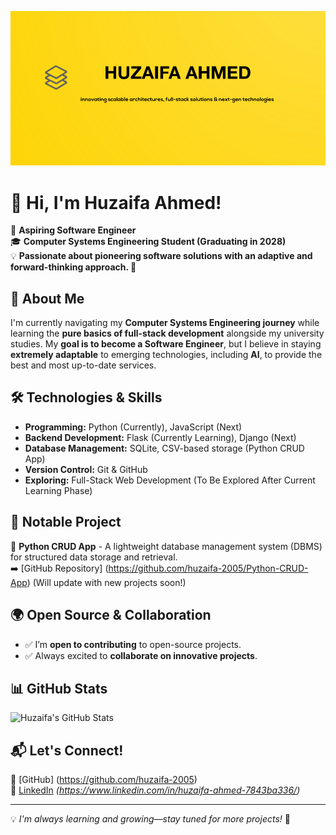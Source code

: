 <p align="center">
  <img src="cover.png" alt="Huzaifa Ahmed" />
</p>

# 👋 Hi, I'm Huzaifa Ahmed!

🚀 **Aspiring Software Engineer**  
🎓 **Computer Systems Engineering Student (Graduating in 2028)**  
💡 **Passionate about pioneering software solutions with an adaptive and forward-thinking approach. 🚀**  

## 📌 About Me
I'm currently navigating my **Computer Systems Engineering journey** while learning the **pure basics of full-stack development** alongside my university studies. My **goal is to become a Software Engineer**, but I believe in staying **extremely adaptable** to emerging technologies, including **AI**, to provide the best and most up-to-date services.  

## 🛠️ Technologies & Skills
- **Programming:** Python (Currently), JavaScript (Next)  
- **Backend Development:** Flask (Currently Learning), Django (Next)  
- **Database Management:** SQLite, CSV-based storage (Python CRUD App)  
- **Version Control:** Git & GitHub  
- **Exploring:** Full-Stack Web Development (To Be Explored After Current Learning Phase)  

## 📂 Notable Project
🔹 **Python CRUD App** - A lightweight database management system (DBMS) for structured data storage and retrieval.  
➡️ [GitHub Repository] (https://github.com/huzaifa-2005/Python-CRUD-App) (Will update with new projects soon!)  

## 🌍 Open Source & Collaboration
- ✅ I’m **open to contributing** to open-source projects.  
- ✅ Always excited to **collaborate on innovative projects**.  

## 📊 GitHub Stats
![Huzaifa's GitHub Stats](https://github-readme-stats.vercel.app/api?username=huzaifa-2005&show_icons=true&theme=radical)  

## 📬 Let's Connect!
🔗 [GitHub] (https://github.com/huzaifa-2005)  
🔗 [LinkedIn](#) *(https://www.linkedin.com/in/huzaifa-ahmed-7843ba336/)*  

---
💡 *I'm always learning and growing—stay tuned for more projects!* 🚀

